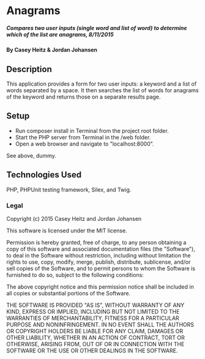 # Anagrams

##### Compares two user inputs (single word and list of word) to determine which of the list are anagrams, 8/11/2015

#### By Casey Heitz & Jordan Johansen

## Description

This application provides a form for two user inputs: a keyword and a list of words separated by a space.  It then searches the list of words for anagrams of the keyword and returns those on a separate results page.

## Setup

* Run composer install in Terminal from the project root folder.
* Start the PHP server from Terminal in the /web folder.
* Open a web browser and navigate to "localhost:8000".

See above, dummy.

## Technologies Used

PHP, PHPUnit testing framework, Silex, and Twig.

### Legal

Copyright (c) 2015 Casey Heitz and Jordan Johansen

This software is licensed under the MIT license.

Permission is hereby granted, free of charge, to any person obtaining a copy
of this software and associated documentation files (the "Software"), to deal
in the Software without restriction, including without limitation the rights
to use, copy, modify, merge, publish, distribute, sublicense, and/or sell
copies of the Software, and to permit persons to whom the Software is
furnished to do so, subject to the following conditions:

The above copyright notice and this permission notice shall be included in
all copies or substantial portions of the Software.

THE SOFTWARE IS PROVIDED "AS IS", WITHOUT WARRANTY OF ANY KIND, EXPRESS OR
IMPLIED, INCLUDING BUT NOT LIMITED TO THE WARRANTIES OF MERCHANTABILITY,
FITNESS FOR A PARTICULAR PURPOSE AND NONINFRINGEMENT. IN NO EVENT SHALL THE
AUTHORS OR COPYRIGHT HOLDERS BE LIABLE FOR ANY CLAIM, DAMAGES OR OTHER
LIABILITY, WHETHER IN AN ACTION OF CONTRACT, TORT OR OTHERWISE, ARISING FROM,
OUT OF OR IN CONNECTION WITH THE SOFTWARE OR THE USE OR OTHER DEALINGS IN
THE SOFTWARE.
